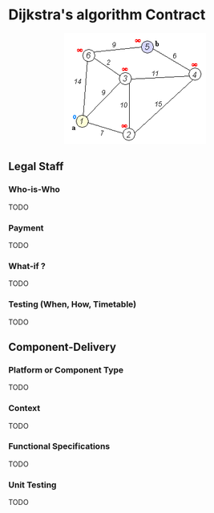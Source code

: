 # Dijkstra's algorithm Contract

<p align="center">
  <img src ="Dijkstra_Animation.gif"/>
</p>

## Legal Staff

### Who-is-Who
TODO
### Payment
TODO
### What-if ?
TODO
### Testing (When, How, Timetable)
TODO

## Component-Delivery

### Platform or Component Type
TODO
### Context
TODO
### Functional Specifications
TODO
### Unit Testing
TODO
